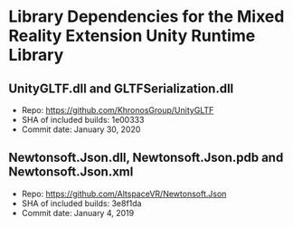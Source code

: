 # Library Dependencies for the Mixed Reality Extension Unity Runtime Library

## UnityGLTF.dll and GLTFSerialization.dll

* Repo: https://github.com/KhronosGroup/UnityGLTF
* SHA of included builds: 1e00333
* Commit date: January 30, 2020

## Newtonsoft.Json.dll, Newtonsoft.Json.pdb and Newtonsoft.Json.xml

* Repo: https://github.com/AltspaceVR/Newtonsoft.Json
* SHA of included builds: 3e8f1da
* Commit date: January 4, 2019
